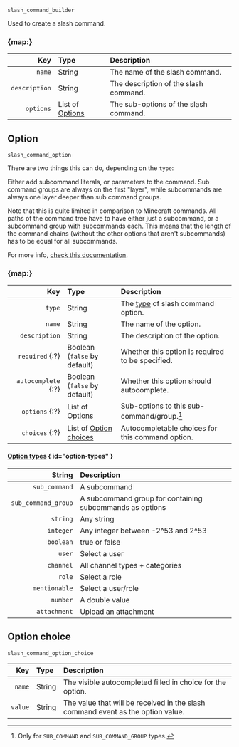 `slash_command_builder`

Used to create a slash command.


### {map:}

|           Key | Type                       | Description                           |
|--------------:|:---------------------------|:--------------------------------------|
|        `name` | String                     | The name of the slash command.        |
| `description` | String                     | The description of the slash command. |
|     `options` | List of [Options](#option) | The sub-options of the slash command. |



## Option

`slash_command_option`

There are two things this can do, depending on the `type`:

Either add subcommand literals, or parameters to the command.
Sub command groups are always on the first "layer",
while subcommands are always one layer deeper than sub command groups.

Note that this is quite limited in comparison to Minecraft commands. All paths of the command tree have to have either just a subcommand, or a subcommand group with subcommands each.
This means that the length of the command chains (without the other options that aren't subcommands) has to be equal for all subcommands.

For more info, [check this documentation](https://canary.discord.com/developers/docs/interactions/application-commands#subcommands-and-subcommand-groups).


### {map:}

|                 Key | Type                                    | Description                                        |
|--------------------:|:----------------------------------------|:---------------------------------------------------|
|              `type` | String                                  | The [type](#option-types) of slash command option. |
|              `name` | String                                  | The name of the option.                            |
|       `description` | String                                  | The description of the option.                     |
|     `required` {:?} | Boolean<br>(`false` by default)         | Whether this option is required to be specified.   |
| `autocomplete` {:?} | Boolean<br>(`false` by default)         | Whether this option should autocomplete.           |
|      `options` {:?} | List of [Options](#option)              | Sub-options to this sub-command/group.[^1]         |
|      `choices` {:?} | List of [Option choices](#option-types) | Autocompletable choices for this command option.   |

#### [Option types][1] { id="option-types" }

|              String | Description                                              |
|--------------------:|:---------------------------------------------------------|
|       `sub_command` | A subcommand                                             |
| `sub_command_group` | A subcommand group for containing subcommands as options |
|            `string` | Any string                                               |
|           `integer` | Any integer between -2^53 and 2^53                       |
|           `boolean` | true or false                                            |
|              `user` | Select a user                                            |
|           `channel` | All channel types + categories                           |
|              `role` | Select a role                                            |
|       `mentionable` | Select a user/role                                       |
|            `number` | A double value                                           |
|        `attachment` | Upload an attachment                                     |



## Option choice

`slash_command_option_choice`

|     Key | Type   | Description                                                                     |
|--------:|:-------|:--------------------------------------------------------------------------------|
|  `name` | String | The visible autocompleted filled in choice for the option.                      |
| `value` | String | The value that will be received in the slash command event as the option value. |



[1]: https://discord.com/developers/docs/interactions/application-commands#application-command-object-application-command-option-type

[^1]: Only for `SUB_COMMAND` and `SUB_COMMAND_GROUP` types.